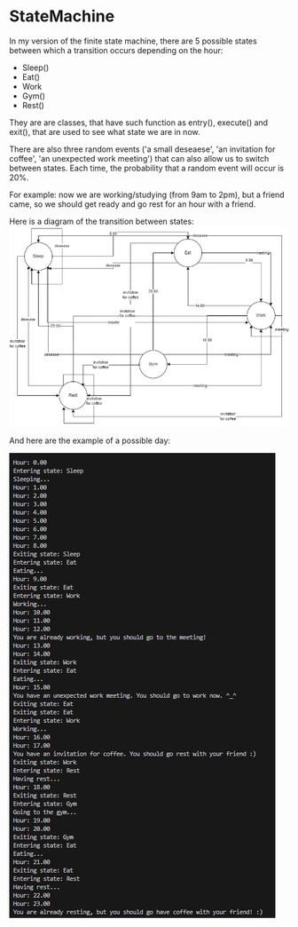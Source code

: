 # StateMachine

In my version of the finite state machine, there are 5 possible states between which a transition occurs depending on the hour:
- Sleep()
- Eat()
- Work
- Gym()
- Rest()

They are are classes, that have such function as entry(), execute() and exit(), that are used to see what state we are in now.

There are also three random events ('a small deseaese', 'an invitation for coffee', 'an unexpected work meeting') that can also allow us to switch between states. Each time, the probability that a random event will occur is 20%.

For example: now we are working/studying (from 9am to 2pm), but a friend came, so we should get ready and go rest for an hour with a friend.

Here is a diagram of the transition between states:
![alt text](diagram.png)

And here are the example of a possible day:

![alt text](example.png)
